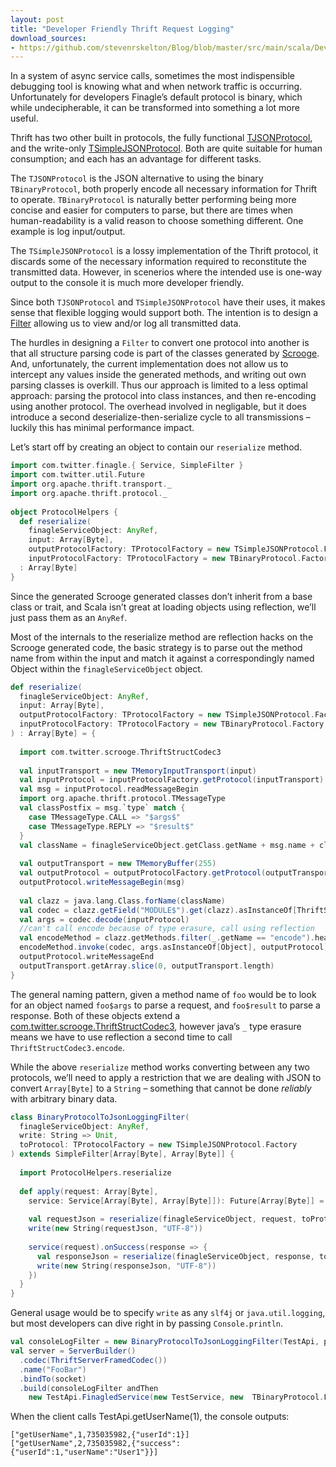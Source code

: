 ```yaml
---
layout: post
title: "Developer Friendly Thrift Request Logging"
download_sources:
- https://github.com/stevenrskelton/Blog/blob/master/src/main/scala/Developer-Friendly-Thrift-Request-Logging.scala
---
```


In a system of async service calls, sometimes the most indispensible debugging tool is knowing what and when network traffic is occurring. Unfortunately for developers Finagle’s default protocol is binary, which while undecipherable, it can be transformed into something a lot more useful.

Thrift has two other built in protocols, the fully functional [TJSONProtocol](https://github.com/twitter/thrift/blob/master/lib/java/src/org/apache/thrift/protocol/TJSONProtocol.java), and the write-only [TSimpleJSONProtocol](https://github.com/apache/thrift/blob/master/lib/java/src/org/apache/thrift/protocol/TSimpleJSONProtocol.java). Both are quite suitable for human consumption; and each has an advantage for different tasks.

The `TJSONProtocol` is the JSON alternative to using the binary `TBinaryProtocol`, both properly encode all necessary information for Thrift to operate. `TBinaryProtocol` is naturally better performing being more concise and easier for computers to parse, but there are times when human-readability is a valid reason to choose something different. One example is log input/output.

The `TSimpleJSONProtocol` is a lossy implementation of the Thrift protocol, it discards some of the necessary information required to reconstitute the transmitted data. However, in scenerios where the intended use is one-way output to the console it is much more developer friendly.

Since both `TJSONProtocol` and `TSimpleJSONProtocol` have their uses, it makes sense that flexible logging would support both. The intention is to design a [Filter](https://github.com/twitter/finagle/blob/master/finagle-core/src/main/scala/com/twitter/finagle/Filter.scala) allowing us to view and/or log all transmitted data.

The hurdles in designing a `Filter` to convert one protocol into another is that all structure parsing code is part of the classes generated by [Scrooge](https://github.com/twitter/scrooge). And, unfortunately, the current implementation does not allow us to intercept any values inside the generated methods, and writing out own parsing classes is overkill. Thus our approach is limited to a less optimal approach: parsing the protocol into class instances, and then re-encoding using another protocol. The overhead involved in negligable, but it does introduce a second deserialize-then-serialize cycle to all transmissions – luckily this has minimal performance impact.

Let’s start off by creating an object to contain our `reserialize` method.

```scala
import com.twitter.finagle.{ Service, SimpleFilter }
import com.twitter.util.Future
import org.apache.thrift.transport._
import org.apache.thrift.protocol._
 
object ProtocolHelpers {
  def reserialize(
    finagleServiceObject: AnyRef,
    input: Array[Byte],
    outputProtocolFactory: TProtocolFactory = new TSimpleJSONProtocol.Factory,
    inputProtocolFactory: TProtocolFactory = new TBinaryProtocol.Factory)
  : Array[Byte]
}
```

Since the generated Scrooge generated classes don’t inherit from a base class or trait, and Scala isn’t great at loading objects using reflection, we’ll just pass them as an `AnyRef`.

Most of the internals to the reserialize method are reflection hacks on the Scrooge generated code, the basic strategy is to parse out the method name from within the input and match it against a correspondingly named Object within the `finagleServiceObject` object.

```scala
def reserialize(
  finagleServiceObject: AnyRef,
  input: Array[Byte],
  outputProtocolFactory: TProtocolFactory = new TSimpleJSONProtocol.Factory,
  inputProtocolFactory: TProtocolFactory = new TBinaryProtocol.Factory
) : Array[Byte] = {
 
  import com.twitter.scrooge.ThriftStructCodec3
 
  val inputTransport = new TMemoryInputTransport(input)
  val inputProtocol = inputProtocolFactory.getProtocol(inputTransport)
  val msg = inputProtocol.readMessageBegin
  import org.apache.thrift.protocol.TMessageType
  val classPostfix = msg.`type` match {
    case TMessageType.CALL => "$args$"
    case TMessageType.REPLY => "$result$"
  } 
  val className = finagleServiceObject.getClass.getName + msg.name + classPostfix
 
  val outputTransport = new TMemoryBuffer(255)
  val outputProtocol = outputProtocolFactory.getProtocol(outputTransport)
  outputProtocol.writeMessageBegin(msg)
 
  val clazz = java.lang.Class.forName(className)
  val codec = clazz.getField("MODULE$").get(clazz).asInstanceOf[ThriftStructCodec3[_]]
  val args = codec.decode(inputProtocol)
  //can't call encode because of type erasure, call using reflection
  val encodeMethod = clazz.getMethods.filter(_.getName == "encode").head
  encodeMethod.invoke(codec, args.asInstanceOf[Object], outputProtocol)
  outputProtocol.writeMessageEnd
  outputTransport.getArray.slice(0, outputTransport.length)
}
```

The general naming pattern, given a method name of `foo` would be to look for an object named `foo$args` to parse a request, and `foo$result` to parse a response. Both of these objects extend a [com.twitter.scrooge.ThriftStructCodec3](https://github.com/twitter/scrooge/blob/master/scrooge-runtime/src/main/scala/com/twitter/scrooge/ThriftStruct.scala), however java’s `_` type erasure means we have to use reflection a second time to call `ThriftStructCodec3.encode`.

While the above `reserialize` method works converting between any two protocols, we’ll need to apply a restriction that we are dealing with JSON to convert `Array[Byte]` to a `String` – something that cannot be done _reliably_ with arbitrary binary data.

```scala
class BinaryProtocolToJsonLoggingFilter(
  finagleServiceObject: AnyRef,
  write: String => Unit,
  toProtocol: TProtocolFactory = new TSimpleJSONProtocol.Factory
) extends SimpleFilter[Array[Byte], Array[Byte]] {
 
  import ProtocolHelpers.reserialize
 
  def apply(request: Array[Byte],
    service: Service[Array[Byte], Array[Byte]]): Future[Array[Byte]] = {
 
    val requestJson = reserialize(finagleServiceObject, request, toProtocol)
    write(new String(requestJson, "UTF-8"))
 
    service(request).onSuccess(response => {
      val responseJson = reserialize(finagleServiceObject, response, toProtocol)
      write(new String(responseJson, "UTF-8"))
    })
  }
}
```

General usage would be to specify `write` as any `slf4j` or `java.util.logging`, but most developers can dive right in by passing `Console.println`.

```scala
val consoleLogFilter = new BinaryProtocolToJsonLoggingFilter(TestApi, println)
val server = ServerBuilder()
  .codec(ThriftServerFramedCodec())
  .name("FooBar")
  .bindTo(socket)
  .build(consoleLogFilter andThen 
    new TestApi.FinagledService(new TestService, new  TBinaryProtocol.Factory))
```

When the client calls TestApi.getUserName(1), the console outputs:

```
["getUserName",1,735035982,{"userId":1}]
["getUserName",2,735035982,{"success":{"userId":1,"userName":"User1"}}]
```
